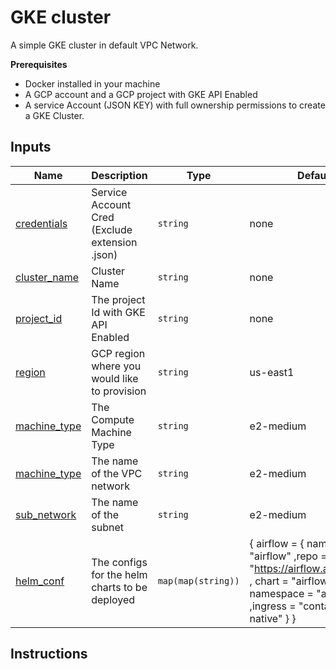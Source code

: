 # GKE cluster 
  A simple GKE cluster in default VPC Network. 

**Prerequisites**
*  Docker installed in your machine
*  A GCP account and a GCP project with GKE API Enabled
*  A service Account (JSON KEY) with full ownership permissions to create a GKE Cluster.

## Inputs 

| Name | Description | Type | Default | Required |
|------|-------------|------|---------|:--------:|
| <a name="credentials"></a> [credentials](#input\_credentials) | Service Account Cred (Exclude extension .json)  | `string` | none | yes |
| <a name="cluster_name"></a> [cluster\_name](#input\_cluster\_name) | Cluster Name | `string` | none | yes |
| <a name="project_id"></a> [project\_id](#input\_project\_id) | The project Id with GKE API Enabled | `string` | none | yes |
| <a name="region"></a> [region](#input\_region) | GCP region where you would like to provision | `string` | us-east1 | no |
| <a name="machine_type"></a> [machine\_type](#input\_machine\_type) | The Compute Machine Type| `string` | e2-medium | no |
| <a name="network"></a> [machine\_type](#input\_network) | The name of the VPC network | `string` | e2-medium | no |
| <a name="sub_network"></a> [sub\_network](#input\_sub\_network) | The name of the subnet | `string` | e2-medium | no |
| <a name="helm_conf"></a> [helm\_conf](#input\_helm\_conf) | The configs for the helm charts to be deployed  | `map(map(string))` | { airflow = { name = "airflow" ,repo = "https://airflow.apache.org" , chart = "airflow", namespace = "airflow" ,ingress  = "container-native" } } | no |

## Instructions 


